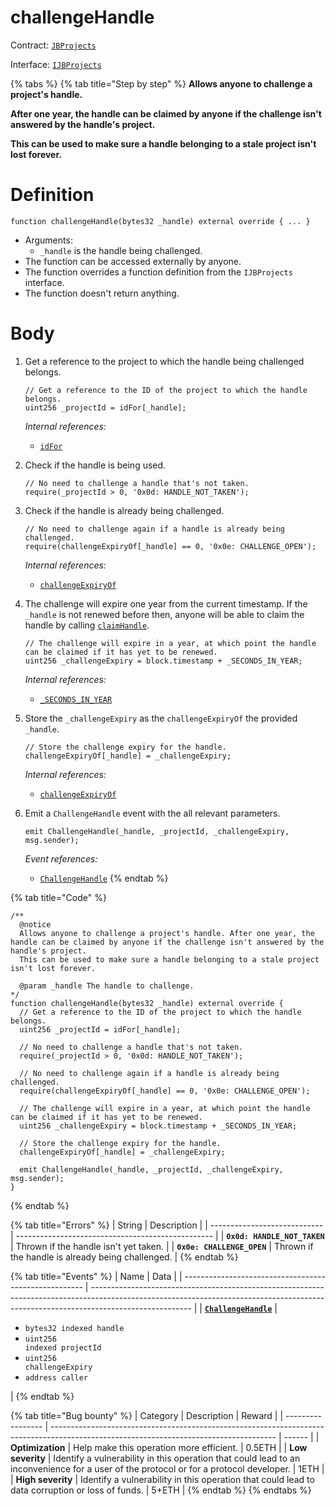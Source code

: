 # challengeHandle

Contract: [`JBProjects`](../)

Interface: [`IJBProjects`](../../../interfaces/ijbprojects.md)

{% tabs %}
{% tab title="Step by step" %}
**Allows anyone to challenge a project's handle.**

**After one year, the handle can be claimed by anyone if the challenge isn't answered by the handle's project.**

**This can be used to make sure a handle belonging to a stale project isn't lost forever.**

# Definition

```solidity
function challengeHandle(bytes32 _handle) external override { ... }
```

* Arguments:
  * `_handle` is the handle being challenged.
* The function can be accessed externally by anyone.
* The function overrides a function definition from the `IJBProjects` interface.
* The function doesn't return anything.

# Body 

1. Get a reference to the project to which the handle being challenged belongs.

   ```solidity
   // Get a reference to the ID of the project to which the handle belongs.
   uint256 _projectId = idFor[_handle];
   ```

   _Internal references:_

   * [`idFor`](../properties/idfor.md)
2. Check if the handle is being used.

   ```solidity
   // No need to challenge a handle that's not taken.
   require(_projectId > 0, '0x0d: HANDLE_NOT_TAKEN');
   ```
4. Check if the handle is already being challenged.

   ```solidity
   // No need to challenge again if a handle is already being challenged.
   require(challengeExpiryOf[_handle] == 0, '0x0e: CHALLENGE_OPEN');
   ```

   _Internal references:_

   * [`challengeExpiryOf`](../properties/challengeexpiryof.md)
5. The challenge will expire one year from the current timestamp. If the `_handle` is not renewed before then, anyone will be able to claim the handle by calling [`claimHandle`](claimhandle.md).

   ```solidity
   // The challenge will expire in a year, at which point the handle can be claimed if it has yet to be renewed.
   uint256 _challengeExpiry = block.timestamp + _SECONDS_IN_YEAR;
   ```

   _Internal references:_

   * [`_SECONDS_IN_YEAR`](../properties/\_seconds_in_year.md)
6. Store the `_challengeExpiry` as the `challengeExpiryOf` the provided `_handle`.

   ```solidity
   // Store the challenge expiry for the handle.
   challengeExpiryOf[_handle] = _challengeExpiry;
   ```

   _Internal references:_

   * [`challengeExpiryOf`](../properties/challengeexpiryof.md)
7. Emit a `ChallengeHandle` event with the all relevant parameters.

   ```solidity
   emit ChallengeHandle(_handle, _projectId, _challengeExpiry, msg.sender);
   ```

   _Event references:_

   * [`ChallengeHandle`](../events/challengehandle.md)
{% endtab %}

{% tab title="Code" %}
```solidity
/** 
  @notice
  Allows anyone to challenge a project's handle. After one year, the handle can be claimed by anyone if the challenge isn't answered by the handle's project.
  This can be used to make sure a handle belonging to a stale project isn't lost forever.

  @param _handle The handle to challenge.
*/
function challengeHandle(bytes32 _handle) external override {
  // Get a reference to the ID of the project to which the handle belongs.
  uint256 _projectId = idFor[_handle];

  // No need to challenge a handle that's not taken.
  require(_projectId > 0, '0x0d: HANDLE_NOT_TAKEN');

  // No need to challenge again if a handle is already being challenged.
  require(challengeExpiryOf[_handle] == 0, '0x0e: CHALLENGE_OPEN');

  // The challenge will expire in a year, at which point the handle can be claimed if it has yet to be renewed.
  uint256 _challengeExpiry = block.timestamp + _SECONDS_IN_YEAR;

  // Store the challenge expiry for the handle.
  challengeExpiryOf[_handle] = _challengeExpiry;

  emit ChallengeHandle(_handle, _projectId, _challengeExpiry, msg.sender);
}
```
{% endtab %}

{% tab title="Errors" %}
| String                       | Description                                       |
| ---------------------------- | ------------------------------------------------- |
| **`0x0d: HANDLE_NOT_TAKEN`** | Thrown if the handle isn't yet taken.             |
| **`0x0e: CHALLENGE_OPEN`**   | Thrown if the handle is already being challenged. |
{% endtab %}

{% tab title="Events" %}
| Name                                                  | Data                                                                                                                                                                                  |
| ----------------------------------------------------- | ------------------------------------------------------------------------------------------------------------------------------------------------------------------------------------- |
| [**`ChallengeHandle`**](../events/challengehandle.md) | <ul><li><code>bytes32 indexed handle</code></li><li><code>uint256 indexed projectId</code></li><li><code>uint256 challengeExpiry</code></li><li><code>address caller</code></li></ul> |
{% endtab %}

{% tab title="Bug bounty" %}
| Category          | Description                                                                                                                            | Reward |
| ----------------- | -------------------------------------------------------------------------------------------------------------------------------------- | ------ |
| **Optimization**  | Help make this operation more efficient.                                                                                               | 0.5ETH |
| **Low severity**  | Identify a vulnerability in this operation that could lead to an inconvenience for a user of the protocol or for a protocol developer. | 1ETH   |
| **High severity** | Identify a vulnerability in this operation that could lead to data corruption or loss of funds.                                        | 5+ETH  |
{% endtab %}
{% endtabs %}
